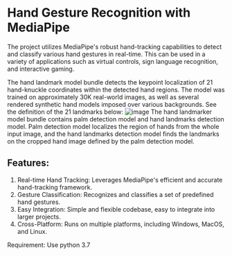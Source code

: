# **Hand Gesture Recognition with MediaPipe**

The project utilizes MediaPipe's robust hand-tracking capabilities to detect and classify various hand gestures in real-time. This can be used in a variety of applications such as virtual controls, sign language recognition, and interactive gaming.

The hand landmark model bundle detects the keypoint localization of 21 hand-knuckle coordinates within the detected hand regions. The model was trained on approximately 30K real-world images, as well as several rendered synthetic hand models imposed over various backgrounds. See the definition of the 21 landmarks below:
![image](https://github.com/user-attachments/assets/80113028-47a6-4b1e-9bf5-54414f932da0)
The hand landmarker model bundle contains palm detection model and hand landmarks detection model. Palm detection model localizes the region of hands from the whole input image, and the hand landmarks detection model finds the landmarks on the cropped hand image defined by the palm detection model.

## Features:
1. Real-time Hand Tracking: Leverages MediaPipe's efficient and accurate hand-tracking framework.
2. Gesture Classification: Recognizes and classifies a set of predefined hand gestures.
3. Easy Integration: Simple and flexible codebase, easy to integrate into larger projects.
4. Cross-Platform: Runs on multiple platforms, including Windows, MacOS, and Linux.

Requirement:
Use python 3.7
